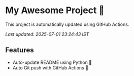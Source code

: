 # My Awesome Project 🚀

This project is automatically updated using GitHub Actions.

_Last updated: 2025-07-01 23:24:43 IST_

## Features
- Auto-update README using Python 🐍
- Auto Git push with GitHub Actions 🤖
